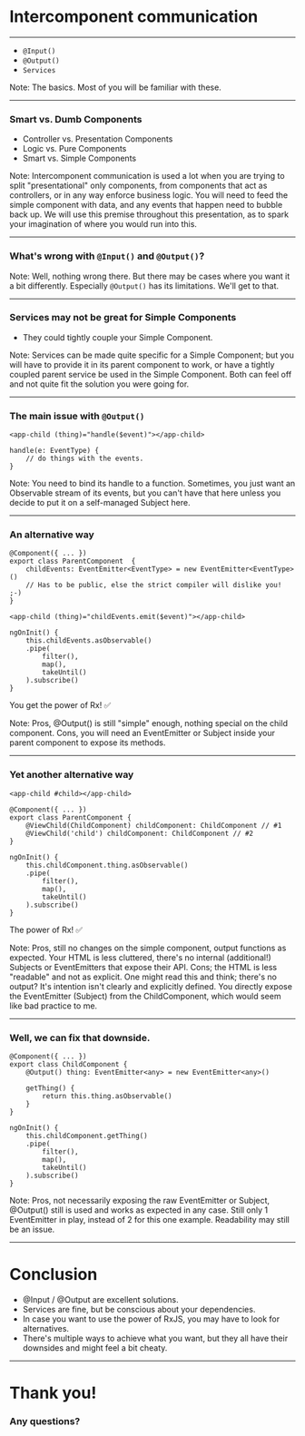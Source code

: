# Intercomponent communication

---

- `@Input()` 
- `@Output()`
- `Services`

Note: The basics. Most of you will be familiar with these.

---

### Smart vs. Dumb Components

- Controller  vs. Presentation Components<!-- .element: class="fragment" -->
- Logic vs. Pure Components<!-- .element: class="fragment" -->
- Smart vs. Simple Components<!-- .element: class="fragment" -->

Note: Intercomponent communication is used a lot when you are trying to split "presentational" only components, from components that act as controllers, or in any way enforce business logic. You will need to feed the simple component with data, and any events that happen need to bubble back up. We will use this premise throughout this presentation, as to spark your imagination of where you would run into this.

---

### What's wrong with `@Input()` and `@Output()`?

Note: Well, nothing wrong there. But there may be cases where you want it a bit differently. Especially `@Output()` has its limitations. We'll get to that.

---

### Services may not be great for Simple Components

- They could tightly couple your Simple Component.<!-- .element: class="fragment" -->

Note: Services can be made quite specific for a Simple Component; but you will have to provide it in its parent component to work, or have a tightly coupled parent service be used in the Simple Component. Both can feel off and not quite fit the solution you were going for.

---

### The main issue with `@Output()`

```
<app-child (thing)="handle($event)"></app-child>
```
<!-- .element: class="fragment" -->

```
handle(e: EventType) {
    // do things with the events.
}   
```
<!-- .element: class="fragment" -->

Note: You need to bind its handle to a function. Sometimes, you just want an Observable stream of its events, but you can't have that here unless you decide to put it on a self-managed Subject here.

---

### An alternative way

```
@Component({ ... })
export class ParentComponent  {
    childEvents: EventEmitter<EventType> = new EventEmitter<EventType>()
    // Has to be public, else the strict compiler will dislike you! ;-)
}
```
<!-- .element: class="fragment" -->

```
<app-child (thing)="childEvents.emit($event)"></app-child>
```
<!-- .element: class="fragment" -->

```
ngOnInit() {
    this.childEvents.asObservable()
    .pipe(
        filter(),
        map(),
        takeUntil()
    ).subscribe()
}
```
<!-- .element: class="fragment" -->

You get the power of Rx! ✅<!-- .element: class="fragment" -->

Note: Pros, @Output() is still "simple" enough, nothing special on the child component. Cons, you will need an EventEmitter or Subject inside your parent component to expose its methods.

---

### Yet another alternative way

```
<app-child #child></app-child>
```
<!-- .element: class="fragment" -->

```
@Component({ ... })
export class ParentComponent {
    @ViewChild(ChildComponent) childComponent: ChildComponent // #1
    @ViewChild('child') childComponent: ChildComponent // #2
}
```
<!-- .element: class="fragment" -->

```
ngOnInit() {
    this.childComponent.thing.asObservable()
    .pipe(
        filter(),
        map(),
        takeUntil()
    ).subscribe()
}
```
<!-- .element: class="fragment" -->

The power of Rx! ✅<!-- .element: class="fragment" -->


Note: Pros, still no changes on the simple component, output functions as expected. Your HTML is less cluttered, there's no internal (additional!) Subjects or EventEmitters that expose their API. Cons; the HTML is less "readable" and not as explicit. One might read this and think; there's no output? It's intention isn't clearly and explicitly defined. You directly expose the EventEmitter (Subject) from the ChildComponent, which would seem like bad practice to me.

---

### Well, we can fix that downside.

```
@Component({ ... })
export class ChildComponent {
    @Output() thing: EventEmitter<any> = new EventEmitter<any>()

    getThing() {
        return this.thing.asObservable()
    }
}
```
<!-- .element: class="fragment" -->

```
ngOnInit() {
    this.childComponent.getThing()
    .pipe(
        filter(),
        map(),
        takeUntil()
    ).subscribe()
}
```
<!-- .element: class="fragment" -->

Note: Pros, not necessarily exposing the raw EventEmitter or Subject, @Output() still is used and works as expected in any case. Still only 1 EventEmitter in play, instead of 2 for this one example. Readability may still be an issue.

---

# Conclusion

- @Input / @Output are excellent solutions.<!-- .element: class="fragment" -->
- Services are fine, but be conscious about your dependencies.<!-- .element: class="fragment" -->
- In case you want to use the power of RxJS, you may have to look for alternatives.<!-- .element: class="fragment" -->
- There's multiple ways to achieve what you want, but they all have their downsides and might feel a bit cheaty.<!-- .element: class="fragment" -->

---

# Thank you!
### Any questions?